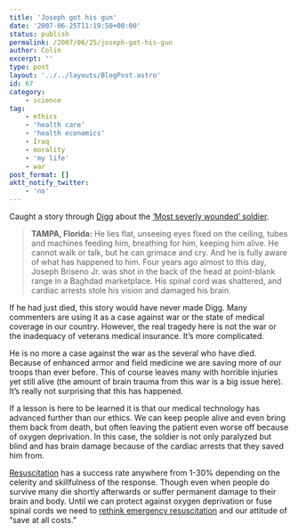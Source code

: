 ```yaml
---
title: 'Joseph got his gun'
date: '2007-06-25T11:19:50+00:00'
status: publish
permalink: /2007/06/25/joseph-got-his-gun
author: Colin
excerpt: ''
type: post
layout: '../../layouts/BlogPost.astro'
id: 67
category:
    - science
tag:
    - ethics
    - 'health care'
    - 'health economics'
    - Iraq
    - morality
    - 'my life'
    - war
post_format: []
aktt_notify_twitter:
    - 'no'
---
```

Caught a story through [Digg](https://digg.com/world_news/Most_severely_wounded_soldier_Parents_Go_Broke_Paying_For_Medical_Care) about the [‘Most severly wounded’ soldier](https://www.iht.com/articles/ap/2007/06/24/america/NA-FEA-GEN-US-Coming-Home-Wounded-Worst.php?).

> **TAMPA, Florida:** He lies flat, unseeing eyes fixed on the ceiling, tubes and machines feeding him, breathing for him, keeping him alive. He cannot walk or talk, but he can grimace and cry. And he is fully aware of what has happened to him. Four years ago almost to this day, Joseph Briseno Jr. was shot in the back of the head at point-blank range in a Baghdad marketplace. His spinal cord was shattered, and cardiac arrests stole his vision and damaged his brain.

If he had just died, this story would have never made Digg. Many commenters are using it as a case against war or the state of medical coverage in our country. However, the real tragedy here is not the war or the inadequacy of veterans medical insurance. It’s more complicated.

He is no more a case against the war as the several who have died. Because of enhanced armor and field medicine we are saving more of our troops than ever before. This of course leaves many with horrible injuries yet still alive (the amount of brain trauma from this war is a big issue here). It’s really not surprising that this has happened.

If a lesson is here to be learned it is that our medical technology has advanced further than our ethics. We can keep people alive and even bring them back from death, but often leaving the patient even worse off because of oxygen deprivation. In this case, the soldier is not only paralyzed but blind and has brain damage because of the cardiac arrests that they saved him from.

[Resuscitation](https://en.wikipedia.org/wiki/Resuscitation) has a success rate anywhere from 1-30% depending on the celerity and skillfulness of the response. Though even when people do survive many die shortly afterwards or suffer permanent damage to their brain and body. Until we can protect against oxygen deprivation or fuse spinal cords we need to [rethink emergency resuscitation](https://en.wikipedia.org/wiki/Do_not_resuscitate) and our attitude of “save at all costs.”